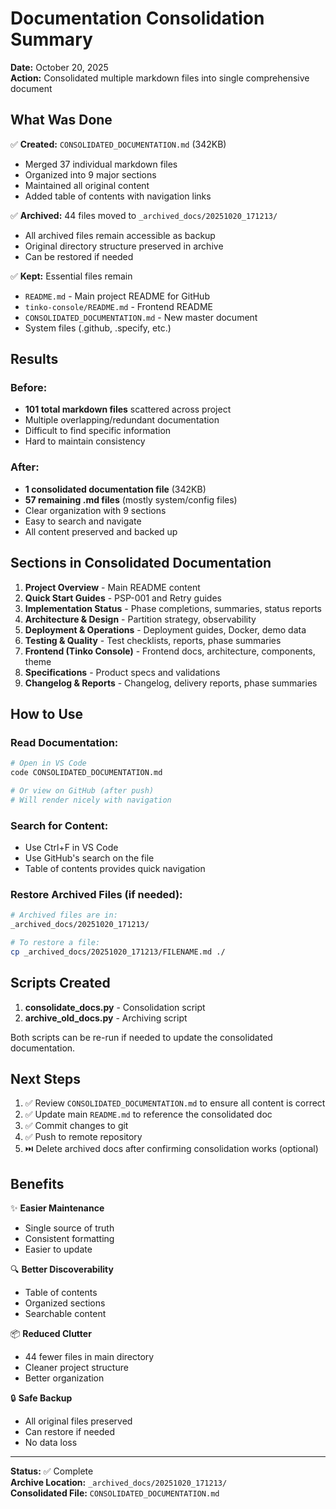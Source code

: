 # Documentation Consolidation Summary

**Date:** October 20, 2025  
**Action:** Consolidated multiple markdown files into single comprehensive document

## What Was Done

✅ **Created:** `CONSOLIDATED_DOCUMENTATION.md` (342KB)

- Merged 37 individual markdown files
- Organized into 9 major sections
- Maintained all original content
- Added table of contents with navigation links

✅ **Archived:** 44 files moved to `_archived_docs/20251020_171213/`

- All archived files remain accessible as backup
- Original directory structure preserved in archive
- Can be restored if needed

✅ **Kept:** Essential files remain

- `README.md` - Main project README for GitHub
- `tinko-console/README.md` - Frontend README
- `CONSOLIDATED_DOCUMENTATION.md` - New master document
- System files (.github, .specify, etc.)

## Results

### Before:

- **101 total markdown files** scattered across project
- Multiple overlapping/redundant documentation
- Difficult to find specific information
- Hard to maintain consistency

### After:

- **1 consolidated documentation file** (342KB)
- **57 remaining .md files** (mostly system/config files)
- Clear organization with 9 sections
- Easy to search and navigate
- All content preserved and backed up

## Sections in Consolidated Documentation

1. **Project Overview** - Main README content
2. **Quick Start Guides** - PSP-001 and Retry guides
3. **Implementation Status** - Phase completions, summaries, status reports
4. **Architecture & Design** - Partition strategy, observability
5. **Deployment & Operations** - Deployment guides, Docker, demo data
6. **Testing & Quality** - Test checklists, reports, phase summaries
7. **Frontend (Tinko Console)** - Frontend docs, architecture, components, theme
8. **Specifications** - Product specs and validations
9. **Changelog & Reports** - Changelog, delivery reports, phase summaries

## How to Use

### Read Documentation:

```bash
# Open in VS Code
code CONSOLIDATED_DOCUMENTATION.md

# Or view on GitHub (after push)
# Will render nicely with navigation
```

### Search for Content:

- Use Ctrl+F in VS Code
- Use GitHub's search on the file
- Table of contents provides quick navigation

### Restore Archived Files (if needed):

```bash
# Archived files are in:
_archived_docs/20251020_171213/

# To restore a file:
cp _archived_docs/20251020_171213/FILENAME.md ./
```

## Scripts Created

1. **consolidate_docs.py** - Consolidation script
2. **archive_old_docs.py** - Archiving script

Both scripts can be re-run if needed to update the consolidated documentation.

## Next Steps

1. ✅ Review `CONSOLIDATED_DOCUMENTATION.md` to ensure all content is correct
2. ✅ Update main `README.md` to reference the consolidated doc
3. ✅ Commit changes to git
4. ✅ Push to remote repository
5. ⏭️ Delete archived docs after confirming consolidation works (optional)

## Benefits

✨ **Easier Maintenance**

- Single source of truth
- Consistent formatting
- Easier to update

🔍 **Better Discoverability**

- Table of contents
- Organized sections
- Searchable content

📦 **Reduced Clutter**

- 44 fewer files in main directory
- Cleaner project structure
- Better organization

🔒 **Safe Backup**

- All original files preserved
- Can restore if needed
- No data loss

---

**Status:** ✅ Complete  
**Archive Location:** `_archived_docs/20251020_171213/`  
**Consolidated File:** `CONSOLIDATED_DOCUMENTATION.md`
